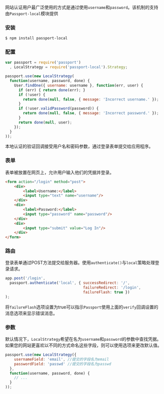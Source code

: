 网站认证用户最广泛使用的方式是通过使用`username`和`password`。该机制的支持由`Passport-local`模块提供

### 安装

```bash
$ npm install passport-local
```

### 配置

```js
var passport = require('passport')
  , LocalStrategy = require('passport-local').Strategy;

passport.use(new LocalStrategy(
  function(username, password, done) {
    User.findOne({ username: username }, function(err, user) {
      if (err) { return done(err); }
      if (!user) {
        return done(null, false, { message: 'Incorrect username.' });
      }
      if (!user.validPassword(password)) {
        return done(null, false, { message: 'Incorrect password.' });
      }
      return done(null, user);
    });
  }
));
```

本地认证的验证回调接受用户名和密码参数，通过登录表单提交给应用程序。

### 表单

表单被放置在网页上，允许用户输入他们的凭据并登录。

```html
<form action="/login" method="post">
    <div>
        <label>Username:</label>
        <input type="text" name="username"/>
    </div>
    <div>
        <label>Password:</label>
        <input type="password" name="password"/>
    </div>
    <div>
        <input type="submit" value="Log In"/>
    </div>
</form>
```

### 路由

登录表单通过POST方法提交给服务器。使用`authenticate()`与`local`策略处理登录请求。

```js
app.post('/login',
  passport.authenticate('local', { successRedirect: '/',
                                   failureRedirect: '/login',
                                   failureFlash: true })
);
```

将`failureFlash`选项设置为true可以指示`Passport`使用上面的`verify`回调设置的消息选项来显示错误消息。

### 参数

默认情况下，`LocalStrategy`希望在名为`username`和`password`的参数中查找凭据。如果您的网站更喜欢以不同的方式命名这些字段，则可以使用选项来更改默认值。

```js
passport.use(new LocalStrategy({
    usernameField: 'email', //提交的字段名为email
    passwordField: 'passwd' //提交的字段名为passwd
  },
  function(username, password, done) {
    // ...
  }
));
```



